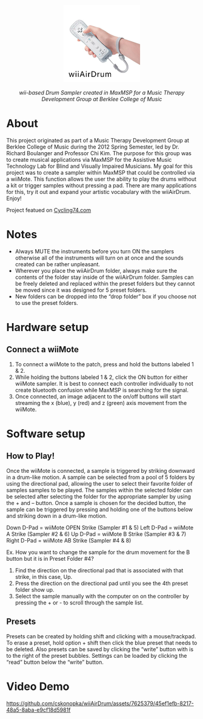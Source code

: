 <h3 align="center">
  <img height="40%" width="40%" src="https://github.com/cskonopka/wiiAirDrum/blob/master/wiiAirDrum-logo.png?raw=true"/>
</h3>

<p align="center"><em>wii-based Drum Sampler created in MaxMSP for a Music Therapy Development Group at Berklee College of Music</em></p> 

# About

This project originated as part of a Music Therapy Development Group at Berklee College of Music during the 2012 Spring Semester, led by Dr. Richard Boulanger and Professor Chi Kim. The purpose for this group was to create musical applications via MaxMSP for the Assistive Music Technology Lab for Blind and Visually Impaired Musicians. My goal for this project was to create a sampler within MaxMSP that could be controlled via a wiiMote. This function allows the user the ability to play the drums without a kit or trigger samples without pressing a pad. There are many applications for this, try it out and expand your artistic vocabulary with the wiiAirDrum. Enjoy!

Project featued on [Cycling74.com](https://cycling74.com/projects/_-wiiairdrum-_)

# Notes

- Always MUTE the instruments before you turn ON the samplers otherwise all of the
instruments will turn on at once and the sounds created can be rather unpleasant.
- Wherever you place the wiiAirDrum folder, always make sure the contents of the folder
stay inside of the wiiAirDrum folder. Samples can be freely deleted and replaced within
the preset folders but they cannot be moved since it was designed for 5 preset folders.
- New folders can be dropped into the “drop folder” box if you choose not to use the
preset folders.

# Hardware setup
## Connect a wiiMote

1) To connect a wiiMote to the patch, press and hold the buttons labeled 1 & 2.
2) While holding the buttons labeled 1 & 2, click the ON button for either wiiMote sampler. It is best to connect each controller individually to not create bluetooth confusion while MaxMSP is searching for the signal.
3) Once connected, an image adjacent to the on/off buttons will start streaming the x
(blue), y (red) and z (green) axis movement from the wiiMote.

# Software setup

## How to Play!
Once the wiiMote is connected, a sample is triggered by striking downward in a drum-like motion. A sample can be selected from a pool of 5 folders by using the directional pad, allowing the user to select their favorite folder of samples samples to be played. The samples within the selected folder can be selected after selecting the folder for the appropriate sampler by using the + and – button. Once a sample is chosen for the decided button, the sample can be triggered by pressing and holding one of the buttons below and striking down in a drum-like motion.

Down D-Pad = wiiMote OPEN Strike (Sampler #1 & 5)
Left D-Pad    = wiiMote A Strike (Sampler #2 & 6)
Up D-Pad       = wiiMote B Strike (Sampler #3 & 7)
Right D-Pad  = wiiMote AB Strike (Sampler #4 & 8)

Ex. How you want to change the sample for the drum movement for the B button but it is in Preset Folder #4?

1) Find the direction on the directional pad that is associated with that strike, in this case,
Up.
2) Press the direction on the directional pad until you see the 4th preset folder show up.
3) Select the sample manually with the computer on on the controller by pressing the + or -
to scroll through the sample list.

## Presets

Presets can be created by holding shift and clicking with a mouse/trackpad. To erase a preset, hold option + shift then click the blue preset that needs to be deleted. Also presets can be saved by clicking the “write” button with is to the right of the preset bubbles. Settings can be loaded by clicking the “read” button below the “write” button.

# Video Demo

https://github.com/cskonopka/wiiAirDrum/assets/7625379/45ef1efb-8217-48a5-8aba-e9cf18d5981f

